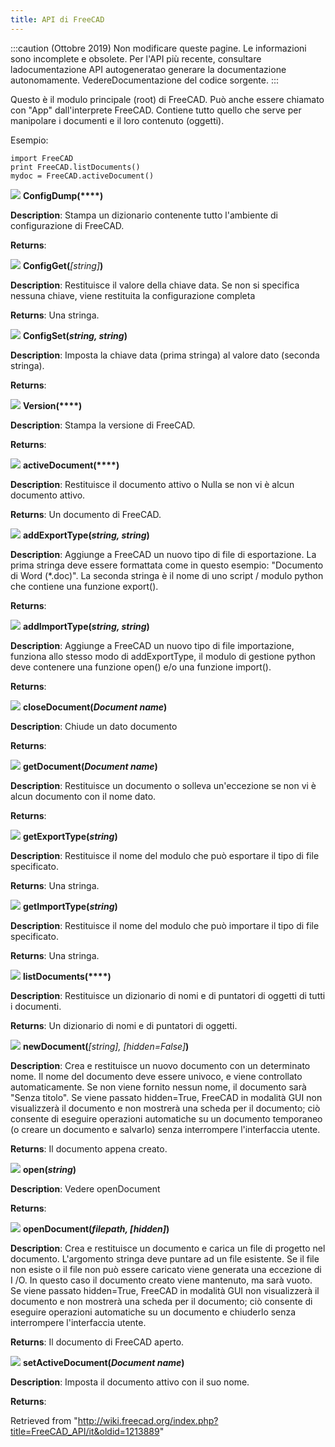 ```yaml
---
title: API di FreeCAD
---
```

:::caution
(Ottobre 2019) Non modificare queste pagine. Le informazioni sono incomplete e obsolete. Per l'API più recente, consultare ladocumentazione API autogeneratao generare la documentazione autonomamente. VedereDocumentazione del codice sorgente.
:::

Questo è il modulo principale (root) di FreeCAD. Può anche essere chiamato con "App" dall'interprete FreeCAD. Contiene tutto quello che serve per manipolare i documenti e il loro contenuto (oggetti).

Esempio:

```
import FreeCAD
print FreeCAD.listDocuments()
mydoc = FreeCAD.activeDocument()

```

![](/images/Method.png) **ConfigDump(****)**

**Description**: Stampa un dizionario contenente tutto l'ambiente di configurazione di FreeCAD.

**Returns**:

![](/images/Method.png) **ConfigGet(***[string]***)**

**Description**: Restituisce il valore della chiave data. Se non si specifica nessuna chiave, viene restituita la configurazione completa

**Returns**: Una stringa.

![](/images/Method.png) **ConfigSet(***string, string***)**

**Description**: Imposta la chiave data (prima stringa) al valore dato (seconda stringa).

**Returns**:

![](/images/Method.png) **Version(****)**

**Description**: Stampa la versione di FreeCAD.

**Returns**:

![](/images/Method.png) **activeDocument(****)**

**Description**: Restituisce il documento attivo o Nulla se non vi è alcun documento attivo.

**Returns**: Un documento di FreeCAD.

![](/images/Method.png) **addExportType(***string, string***)**

**Description**: Aggiunge a FreeCAD un nuovo tipo di file di esportazione. La prima stringa deve essere formattata come in questo esempio: "Documento di Word (\*.doc)". La seconda stringa è il nome di uno script / modulo python che contiene una funzione export().

**Returns**:

![](/images/Method.png) **addImportType(***string, string***)**

**Description**: Aggiunge a FreeCAD un nuovo tipo di file importazione, funziona allo stesso modo di addExportType, il modulo di gestione python deve contenere una funzione open() e/o una funzione import().

**Returns**:

![](/images/Method.png) **closeDocument(***Document name***)**

**Description**: Chiude un dato documento

**Returns**:

![](/images/Method.png) **getDocument(***Document name***)**

**Description**: Restituisce un documento o solleva un'eccezione se non vi è alcun documento con il nome dato.

**Returns**:

![](/images/Method.png) **getExportType(***string***)**

**Description**: Restituisce il nome del modulo che può esportare il tipo di file specificato.

**Returns**: Una stringa.

![](/images/Method.png) **getImportType(***string***)**

**Description**: Restituisce il nome del modulo che può importare il tipo di file specificato.

**Returns**: Una stringa.

![](/images/Method.png) **listDocuments(****)**

**Description**: Restituisce un dizionario di nomi e di puntatori di oggetti di tutti i documenti.

**Returns**: Un dizionario di nomi e di puntatori di oggetti.

![](/images/Method.png) **newDocument(***[string], [hidden=False]***)**

**Description**: Crea e restituisce un nuovo documento con un determinato nome. Il nome del documento deve essere univoco, e viene controllato automaticamente. Se non viene fornito nessun nome, il documento sarà "Senza titolo". Se viene passato hidden=True, FreeCAD in modalità GUI non visualizzerà il documento e non mostrerà una scheda per il documento; ciò consente di eseguire operazioni automatiche su un documento temporaneo (o creare un documento e salvarlo) senza interrompere l'interfaccia utente.

**Returns**: Il documento appena creato.

![](/images/Method.png) **open(***string***)**

**Description**: Vedere openDocument

**Returns**:

![](/images/Method.png) **openDocument(***filepath, [hidden]***)**

**Description**: Crea e restituisce un documento e carica un file di progetto nel documento. L'argomento stringa deve puntare ad un file esistente. Se il file non esiste o il file non può essere caricato viene generata una eccezione di I /O. In questo caso il documento creato viene mantenuto, ma sarà vuoto. Se viene passato hidden=True, FreeCAD in modalità GUI non visualizzerà il documento e non mostrerà una scheda per il documento; ciò consente di eseguire operazioni automatiche su un documento e chiuderlo senza interrompere l'interfaccia utente.

**Returns**: Il documento di FreeCAD aperto.

![](/images/Method.png) **setActiveDocument(***Document name***)**

**Description**: Imposta il documento attivo con il suo nome.

**Returns**:

Retrieved from "<http://wiki.freecad.org/index.php?title=FreeCAD_API/it&oldid=1213889>"